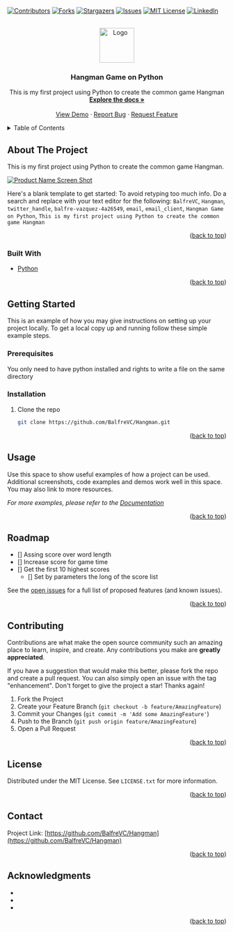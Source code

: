 <div id="top"></div>
<!--
*** Thanks for checking out the Best-README-Template. If you have a suggestion
*** that would make this better, please fork the repo and create a pull request
*** or simply open an issue with the tag "enhancement".
*** Don't forget to give the project a star!
*** Thanks again! Now go create something AMAZING! :D
-->



<!-- PROJECT SHIELDS -->
<!--
*** I'm using markdown "reference style" links for readability.
*** Reference links are enclosed in brackets [ ] instead of parentheses ( ).
*** See the bottom of this document for the declaration of the reference variables
*** for contributors-url, forks-url, etc. This is an optional, concise syntax you may use.
*** https://www.markdownguide.org/basic-syntax/#reference-style-links
-->
[![Contributors][contributors-shield]][contributors-url]
[![Forks][forks-shield]][forks-url]
[![Stargazers][stars-shield]][stars-url]
[![Issues][issues-shield]][issues-url]
[![MIT License][license-shield]][license-url]
[![LinkedIn][linkedin-shield]][linkedin-url]



<!-- PROJECT LOGO -->
<br />
<div align="center">
  <a href="https://github.com/BalfreVC/Hangman">
    <img src="images/logo.png" alt="Logo" width="80" height="80">
  </a>

<h3 align="center">Hangman Game on Python</h3>

  <p align="center">
    This is my first project using Python to create the common game Hangman
    <br />
    <a href="https://github.com/BalfreVC/Hangman"><strong>Explore the docs »</strong></a>
    <br />
    <br />
    <a href="https://github.com/BalfreVC/Hangman">View Demo</a>
    ·
    <a href="https://github.com/BalfreVC/Hangman/issues">Report Bug</a>
    ·
    <a href="https://github.com/BalfreVC/Hangman/issues">Request Feature</a>
  </p>
</div>



<!-- TABLE OF CONTENTS -->
<details>
  <summary>Table of Contents</summary>
  <ol>
    <li>
      <a href="#about-the-project">About The Project</a>
      <ul>
        <li><a href="#built-with">Built With</a></li>
      </ul>
    </li>
    <li>
      <a href="#getting-started">Getting Started</a>
      <ul>
        <li><a href="#prerequisites">Prerequisites</a></li>
        <li><a href="#installation">Installation</a></li>
      </ul>
    </li>
    <li><a href="#usage">Usage</a></li>
    <li><a href="#roadmap">Roadmap</a></li>
    <li><a href="#contributing">Contributing</a></li>
    <li><a href="#license">License</a></li>
    <li><a href="#contact">Contact</a></li>
    <li><a href="#acknowledgments">Acknowledgments</a></li>
  </ol>
</details>



<!-- ABOUT THE PROJECT -->
## About The Project

This is my first project using Python to create the common game Hangman. 


[![Product Name Screen Shot][product-screenshot]](https://www.istockphoto.com/vector/hangman-chalk-board-gm165812595-19652106)

Here's a blank template to get started: To avoid retyping too much info. Do a search and replace with your text editor for the following: `BalfreVC`, `Hangman`, `twitter_handle`, `balfre-vazquez-4a26549`, `email`, `email_client`, `Hangman Game on Python`, `This is my first project using Python to create the common game Hangman`

<p align="right">(<a href="#top">back to top</a>)</p>



### Built With

* [Python](https://www.python.org/)

<p align="right">(<a href="#top">back to top</a>)</p>



<!-- GETTING STARTED -->
## Getting Started

This is an example of how you may give instructions on setting up your project locally.
To get a local copy up and running follow these simple example steps.

### Prerequisites

You only need to have python installed and rights to write a file on the same directory 

### Installation

1. Clone the repo
   ```sh
   git clone https://github.com/BalfreVC/Hangman.git
   ```

<p align="right">(<a href="#top">back to top</a>)</p>



<!-- USAGE EXAMPLES -->
## Usage

Use this space to show useful examples of how a project can be used. Additional screenshots, code examples and demos work well in this space. You may also link to more resources.

_For more examples, please refer to the [Documentation](https://example.com)_

<p align="right">(<a href="#top">back to top</a>)</p>



<!-- ROADMAP -->
## Roadmap

- [] Assing score over word length
- [] Increase score for game time
- [] Get the first 10 highest scores
    - [] Set by parameters the long of the score list 

See the [open issues](https://github.com/BalfreVC/Hangman/issues) for a full list of proposed features (and known issues).

<p align="right">(<a href="#top">back to top</a>)</p>



<!-- CONTRIBUTING -->
## Contributing

Contributions are what make the open source community such an amazing place to learn, inspire, and create. Any contributions you make are **greatly appreciated**.

If you have a suggestion that would make this better, please fork the repo and create a pull request. You can also simply open an issue with the tag "enhancement".
Don't forget to give the project a star! Thanks again!

1. Fork the Project
2. Create your Feature Branch (`git checkout -b feature/AmazingFeature`)
3. Commit your Changes (`git commit -m 'Add some AmazingFeature'`)
4. Push to the Branch (`git push origin feature/AmazingFeature`)
5. Open a Pull Request

<p align="right">(<a href="#top">back to top</a>)</p>



<!-- LICENSE -->
## License

Distributed under the MIT License. See `LICENSE.txt` for more information.

<p align="right">(<a href="#top">back to top</a>)</p>



<!-- CONTACT -->
## Contact

Project Link: [https://github.com/BalfreVC/Hangman](https://github.com/BalfreVC/Hangman)

<p align="right">(<a href="#top">back to top</a>)</p>



<!-- ACKNOWLEDGMENTS -->
## Acknowledgments

* []()
* []()
* []()

<p align="right">(<a href="#top">back to top</a>)</p>



<!-- MARKDOWN LINKS & IMAGES -->
<!-- https://www.markdownguide.org/basic-syntax/#reference-style-links -->
[contributors-shield]: https://img.shields.io/github/contributors/BalfreVC/Hangman.svg?style=for-the-badge
[contributors-url]: https://github.com/BalfreVC/Hangman/graphs/contributors
[forks-shield]: https://img.shields.io/github/forks/BalfreVC/Hangman.svg?style=for-the-badge
[forks-url]: https://github.com/BalfreVC/Hangman/network/members
[stars-shield]: https://img.shields.io/github/stars/BalfreVC/Hangman.svg?style=for-the-badge
[stars-url]: https://github.com/BalfreVC/Hangman/stargazers
[issues-shield]: https://img.shields.io/github/issues/BalfreVC/Hangman.svg?style=for-the-badge
[issues-url]: https://github.com/BalfreVC/Hangman/issues
[license-shield]: https://img.shields.io/github/license/BalfreVC/Hangman.svg?style=for-the-badge
[license-url]: https://github.com/BalfreVC/Hangman/blob/master/LICENSE.txt
[linkedin-shield]: https://img.shields.io/badge/-LinkedIn-black.svg?style=for-the-badge&logo=linkedin&colorB=555
[linkedin-url]: https://linkedin.com/in/balfre-vazquez-4a26549
[product-screenshot]: images/screenshot.png

